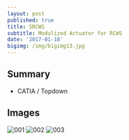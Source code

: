 ```yaml
---
layout: post
published: true
title: SRCWS
subtitle: Modulized Actuator for RCWS
date: '2017-01-18'
bigimg: /img/bigimg13.jpg
---
```


## Summary
* CATIA / Topdown


## Images

![001](https://cloud.githubusercontent.com/assets/12775748/22029365/a6b0935a-dd1d-11e6-9ec4-6b8eeb9f79b4.png)
![002](https://cloud.githubusercontent.com/assets/12775748/22029366/a6da80ac-dd1d-11e6-8658-129fca290da6.png)
![003](https://cloud.githubusercontent.com/assets/12775748/22029367/a6f6d612-dd1d-11e6-9410-42670df1a97c.png)


